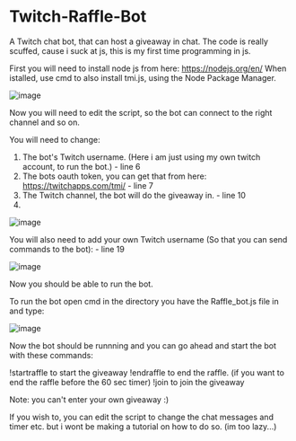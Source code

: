 # Twitch-Raffle-Bot
A Twitch chat bot, that can host a giveaway in chat.
The code is really scuffed, cause i suck at js, this is my first time programming in js.

First you will need to install node js from here: https://nodejs.org/en/
When istalled, use cmd to also install tmi.js, using the Node Package Manager.

![image](https://user-images.githubusercontent.com/77441913/126837342-c83459b2-3ad3-44a1-a306-1cd87b1fffe1.png)

Now you will need to edit the script, so the bot can connect to the right channel and so on.

You will need to change:
1. The bot's Twitch username. (Here i am just using my own twitch account, to run the bot.) - line 6
2. The bots oauth token, you can get that from here: https://twitchapps.com/tmi/ - line 7
3. The Twitch channel, the bot will do the giveaway in. - line 10
4. 
![image](https://user-images.githubusercontent.com/77441913/126835863-642e24ca-80f3-4c16-88f2-40ac03470b9d.png)

You will also need to add your own Twitch username (So that you can send commands to the bot): - line 19

![image](https://user-images.githubusercontent.com/77441913/126836163-938de147-861f-427b-b318-daffb48f437d.png)

Now you should be able to run the bot.

To run the bot open cmd in the directory you have the Raffle_bot.js file in and type:

![image](https://user-images.githubusercontent.com/77441913/126837616-87830d62-372f-4ab7-9746-66925a7dbb70.png)

Now the bot should be runnning and you can go ahead and start the bot with these commands:

!startraffle to start the giveaway
!endraffle to end the raffle. (if you want to end the raffle before the 60 sec timer)
!join to join the giveaway

Note: you can't enter your own giveaway :)

If you wish to, you can edit the script to change the chat messages and timer etc. but i wont be making a tutorial on how to do so. (im too lazy...)
